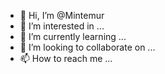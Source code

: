 - 👋 Hi, I’m @Mintemur
- 👀 I’m interested in ...
- 🌱 I’m currently learning ...
- 💞️ I’m looking to collaborate on ...
- 📫 How to reach me ...

<!---
Mintemur/Mintemur is a ✨ special ✨ repository because its `README.md` (this file) appears on your GitHub profile.
You can click the Preview link to take a look at your changes.
--->
